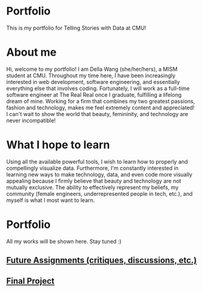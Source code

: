 # Portfolio
This is my portfolio for Telling Stories with Data at CMU!

# About me
Hi, welcome to my portfolio! I am Della Wang (she/her/hers), a MISM student at CMU. Throughout my time here, I have been increasingly interested in web development, software engineering, and essentially everything else that involves coding. Fortunately, I will work as a full-time software engineer at The Real Real once I graduate, fulfilling a lifelong dream of mine. Working for a firm that combines my two greatest passions, fashion and technology, makes me feel extremely content and appreciated! I can't wait to show the world that beauty, femininity, and technology are never incompatible!

# What I hope to learn
Using all the available powerful tools, I wish to learn how to properly and compellingly visualize data.
Furthermore, I'm constantly interested in learning new ways to make technology, data, and even code more visually appealing because I firmly believe that beauty and technology are not mutually exclusive. The ability to effectively represent my beliefs, my community (female engineers, underrepresented people in tech, etc.), and myself is what I most want to learn. 

# Portfolio
All my works will be shown here. Stay tuned :)

## [Future Assignments (critiques, discussions, etc.)](future_assignments)
## [Final Project](final_project)
